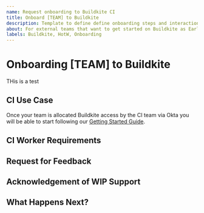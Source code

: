 ```yaml
---
name: Request onboarding to Buildkite CI
title: Onboard [TEAM] to Buildkite
description: Template to define define onboarding steps and interaction with teams adopting Buildkite CI
about: For external teams that want to get started on Buildkite as Early Adopters
labels: Buildkite, HotW, Onboarding
---
```


# Onboarding [TEAM] to Buildkite
<!-- replace [TEAM] with team onboarding to Buildkite -->
THis is a test

## CI Use Case
Once your team is allocated Buildkite access by the CI team via Okta you will be able to start following our [Getting
Started Guide].
## CI Worker Requirements


## Request for Feedback


## Acknowledgement of WIP Support


## What Happens Next?


[Getting Started Guide]:(https://example.com/)